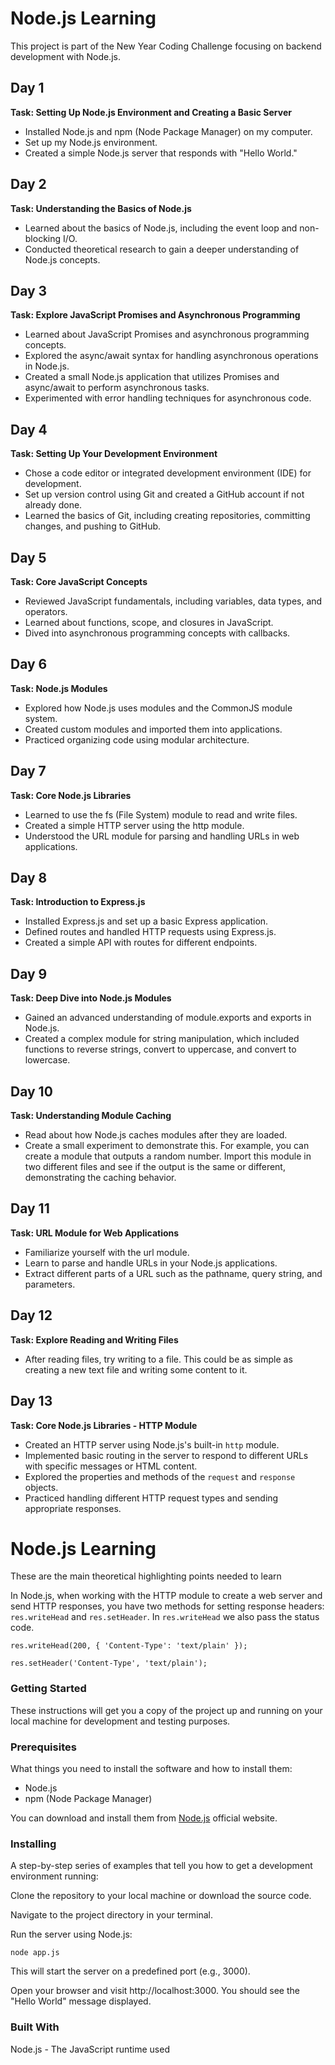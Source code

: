# **Node.js Learning**
This project is part of the New Year Coding Challenge focusing on backend development with Node.js.

## Day 1

**Task: Setting Up Node.js Environment and Creating a Basic Server**

- Installed Node.js and npm (Node Package Manager) on my computer.
- Set up my Node.js environment.
- Created a simple Node.js server that responds with "Hello World."

## Day 2

**Task: Understanding the Basics of Node.js**

- Learned about the basics of Node.js, including the event loop and non-blocking I/O.
- Conducted theoretical research to gain a deeper understanding of Node.js concepts.

## Day 3

**Task: Explore JavaScript Promises and Asynchronous Programming**

- Learned about JavaScript Promises and asynchronous programming concepts.
- Explored the async/await syntax for handling asynchronous operations in Node.js.
- Created a small Node.js application that utilizes Promises and async/await to perform asynchronous tasks.
- Experimented with error handling techniques for asynchronous code.

## Day 4

**Task: Setting Up Your Development Environment**

- Chose a code editor or integrated development environment (IDE) for development.
- Set up version control using Git and created a GitHub account if not already done.
- Learned the basics of Git, including creating repositories, committing changes, and pushing to GitHub.

## Day 5

**Task: Core JavaScript Concepts**

- Reviewed JavaScript fundamentals, including variables, data types, and operators.
- Learned about functions, scope, and closures in JavaScript.
- Dived into asynchronous programming concepts with callbacks.

## Day 6

**Task: Node.js Modules**

- Explored how Node.js uses modules and the CommonJS module system.
- Created custom modules and imported them into applications.
- Practiced organizing code using modular architecture.

## Day 7

**Task: Core Node.js Libraries**

- Learned to use the fs (File System) module to read and write files.
- Created a simple HTTP server using the http module.
- Understood the URL module for parsing and handling URLs in web applications.

## Day 8

**Task: Introduction to Express.js**

- Installed Express.js and set up a basic Express application.
- Defined routes and handled HTTP requests using Express.js.
- Created a simple API with routes for different endpoints.

## Day 9

**Task: Deep Dive into Node.js Modules**

- Gained an advanced understanding of module.exports and exports in Node.js.
- Created a complex module for string manipulation, which included functions to reverse strings, convert to uppercase, and convert to lowercase.

## Day 10

**Task: Understanding Module Caching**

- Read about how Node.js caches modules after they are loaded.
- Create a small experiment to demonstrate this. For example, you can create a module that outputs a random number. Import this module in two different files and see if the output is the same or different, demonstrating the caching behavior.

## Day 11

**Task: URL Module for Web Applications**

- Familiarize yourself with the url module.
- Learn to parse and handle URLs in your Node.js applications.
- Extract different parts of a URL such as the pathname, query string, and parameters.

## Day 12

**Task: Explore Reading and Writing Files**

- After reading files, try writing to a file. This could be as simple as creating a new text file and writing some content to it.

## Day 13

**Task: Core Node.js Libraries - HTTP Module**

- Created an HTTP server using Node.js's built-in `http` module.
- Implemented basic routing in the server to respond to different URLs with specific messages or HTML content.
- Explored the properties and methods of the `request` and `response` objects.
- Practiced handling different HTTP request types and sending appropriate responses.

# **Node.js Learning**
These are the main theoretical highlighting points needed to learn

In Node.js, when working with the HTTP module to create a web server and send HTTP responses, you have two methods for setting response headers: `res.writeHead` and `res.setHeader`. In `res.writeHead` we also pass the status code.

```
res.writeHead(200, { 'Content-Type': 'text/plain' });
```
```
res.setHeader('Content-Type', 'text/plain');
```
### **Getting Started**
These instructions will get you a copy of the project up and running on your local machine for development and testing purposes.

### **Prerequisites**
What things you need to install the software and how to install them:
* Node.js
* npm (Node Package Manager)

You can download and install them from [Node.js](https://nodejs.org/en) official website.

### **Installing**
A step-by-step series of examples that tell you how to get a development environment running:

Clone the repository to your local machine or download the source code.

Navigate to the project directory in your terminal.

Run the server using Node.js:
```
node app.js
```
This will start the server on a predefined port (e.g., 3000).

Open your browser and visit http://localhost:3000. You should see the "Hello World" message displayed.

### **Built With**
Node.js - The JavaScript runtime used

